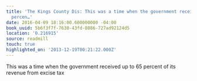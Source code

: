 ```yaml
---
title: 'The Kings County Dis: This was a time when the government received up to 65
  percen…'
date: 2016-04-09 18:16:00.600000000 -04:00
book_uuid: 5b6f3f7f-7630-43fd-8086-727ad92124d5
location: '0.216915'
source: readmill
touch: true
highlighted_on: '2013-12-19T00:21:22.000Z'
---
```


This was a time when the government received up to 65 percent of its revenue from excise tax
